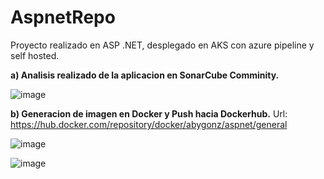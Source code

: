# AspnetRepo

Proyecto realizado en ASP .NET, desplegado en AKS con azure pipeline y self hosted.


**a) Analisis realizado de la aplicacion en SonarCube Comminity.**

![image](https://user-images.githubusercontent.com/107892298/233513651-70f292b9-1a2a-472d-a82c-a7930af73320.png)

**b) Generacion de imagen en Docker y Push hacia Dockerhub.** Url: https://hub.docker.com/repository/docker/abygonz/aspnet/general

![image](https://user-images.githubusercontent.com/107892298/233513821-be238467-ac78-48ff-b53f-0882f43bfb0f.png)



![image](https://user-images.githubusercontent.com/107892298/233512380-63bdfaa6-2236-4631-abc9-d80aa28b97dd.png)

